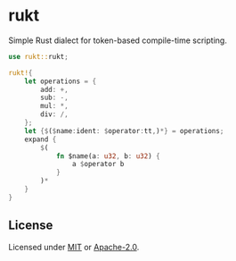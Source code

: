 # rukt

Simple Rust dialect for token-based compile-time scripting.

```rust
use rukt::rukt;

rukt!{
    let operations = {
        add: +,
        sub: -,
        mul: *,
        div: /,
    };
    let {$($name:ident: $operator:tt,)*} = operations;
    expand {
        $(
            fn $name(a: u32, b: u32) {
                a $operator b
            }
        )*
    }
}
```

## License

Licensed under [MIT](LICENSE-MIT) or [Apache-2.0](LICENSE-APACHE).
